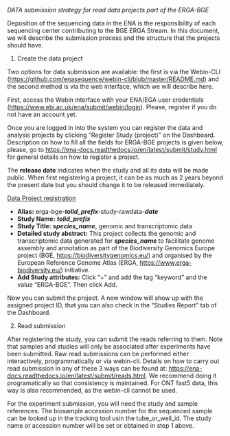 *DATA submission strategy for read data projects part of the ERGA-BGE*

Deposition of the sequencing data in the ENA is the responsibility of 
each sequencing center contributing to the BGE ERGA Stream. In this
document, we will describe the submission process and the structure that
the projects should have.

1.  Create the data project

Two options for data submission are available: the first is via the Webin-CLI
(<https://github.com/enasequence/webin-cli/blob/master/README.md>) and the 
second method is via the web interface, which we will describe here.

First, access the Webin interface with your ENA/EGA user credentials
(<https://www.ebi.ac.uk/ena/submit/webin/login>). Please, register if
you do not have an account yet.

Once you are logged in into the system you can register the data and
analysis projects by clicking “Register Study (project)” on the
Dashboard. Description on how to fill all the fields for ERGA-BGE 
projects is given below, please, go to
<https://ena-docs.readthedocs.io/en/latest/submit/study.html> for
general details on how to register a project.

The **release date** indicates when the study and all its data will be
made public. When first registering a project, it can be as much as 2
years beyond the present date but you should change it to be released 
immediately. 

<u>Data Project registration</u>

-   **Alias:** erga-bge-***tolid_prefix***-study-rawdata-***date***
-   **Study Name:** ***tolid_prefix*** 
-   **Study Title:** ***species_name***, genomic and transcriptomic data
-   **Detailed study abstract:** This project collects the genomic and transcriptomic data generated for ***species_name*** to facilitate genome assembly and annotation as part of the Biodiversity Genomics Europe project (BGE, https://biodiversitygenomics.eu/) and organised by the European Reference Genome Atlas (ERGA, https://www.erga-biodiversity.eu/) initiative.
-   **Add Study attributes:** Click “+” and add the tag “keyword” and the value “ERGA-BGE”. Then click Add.

Now you can submit the project. A new window will show up with the
assigned project ID, that you can also check in the “Studies Report” tab
of the Dashboard. 

2.  Read submission

After registering the study, you can submit the reads
referring to them. Note that samples and studies will only be associated
after experiments have been submitted. Raw read submissions can be
performed either interactively, programmatically or via webin-cli. 
Details on how to carry out read submission in any of these 3 ways can
be found at:
<https://ena-docs.readthedocs.io/en/latest/submit/reads.html>. We recommend
doing it programatically so that consistency is maintained. For ONT fast5 
data, this way is also recommended, as the webin-cli cannot be used. 

For the experiment submission, you will need the study and sample references.
The biosample accession number for the sequenced sample can be looked up in 
the tracking tool usin the tube_or_well_id. The study name or accession number 
will be set or obtained in step 1 above.


